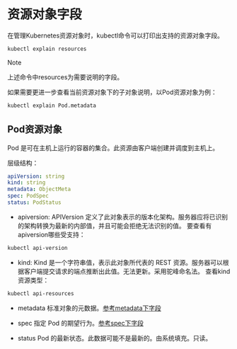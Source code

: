 # 资源对象字段

在管理Kubernetes资源对象时，kubectl命令可以打印出支持的资源对象字段。

```bash
kubectl explain resources
```

> [!NOTE]
> 上述命令中resources为需要说明的字段。

如果需要更进一步查看当前资源对象下的子对象说明，以Pod资源对象为例：

```bash
kubectl explain Pod.metadata
```

## Pod资源对象

Pod 是可在主机上运行的容器的集合。此资源由客户端创建并调度到主机上。

层级结构：

``` yaml
apiVersion: string
kind: string
metadata: ObjectMeta
spec: PodSpec
status: PodStatus
```

- apiversion:
APIVersion 定义了此对象表示的版本化架构。服务器应将已识别的架构转换为最新的内部值，并且可能会拒绝无法识别的值。
要查看有apiversion哪些受支持：

```bash
kubectl api-version
```

- kind:
Kind 是一个字符串值，表示此对象所代表的 REST 资源。服务器可以根据客户端提交请求的端点推断出此值。无法更新。采用驼峰命名法。
查看kind资源类型：

```bash
kubectl api-resources
```

- metadata
标准对象的元数据。[参考metadata下字段](/kubernetes/Fields.md#metadata)

- spec
指定 Pod 的期望行为。[参考spec下字段](/kubernetes/PodFeilds.md#spec)

- status
Pod 的最新状态。此数据可能不是最新的。由系统填充。只读。